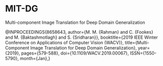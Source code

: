 # MIT-DG
Multi-component Image Translation for Deep Domain Generalization


@INPROCEEDINGS{8658643, 
author={M. M. {Rahman} and C. {Fookes} and M. {Baktashmotlagh} and S. {Sridharan}}, 
booktitle={2019 IEEE Winter Conference on Applications of Computer Vision (WACV)}, 
title={Multi-Component Image Translation for Deep Domain Generalization}, 
year={2019}, 
pages={579-588}, 
doi={10.1109/WACV.2019.00067}, 
ISSN={1550-5790}, 
month={Jan},}
